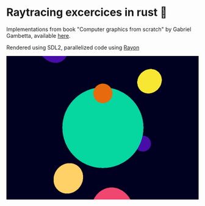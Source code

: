 # Raytracing excercices in rust 🦀

Implementations from book "Computer graphics from scratch" by Gabriel Gambetta, available [here](https://gabrielgambetta.com/computer-graphics-from-scratch/02-basic-raytracing.html).

Rendered using SDL2, parallelized code using [Rayon](https://github.com/rayon-rs/rayon)

![raytraced image](https://github.com/WestedCrean/rust_raytracing/blob/main/output.png?raw=true)
